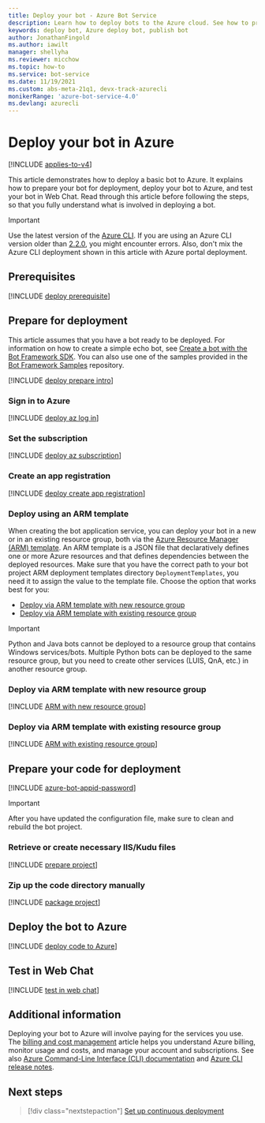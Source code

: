 ```yaml
---
title: Deploy your bot - Azure Bot Service
description: Learn how to deploy bots to the Azure cloud. See how to prepare bots for deployment, deploy the code to the Azure Web App, and test bots in Web Chat.
keywords: deploy bot, Azure deploy bot, publish bot
author: JonathanFingold
ms.author: iawilt
manager: shellyha
ms.reviewer: micchow
ms.topic: how-to
ms.service: bot-service
ms.date: 11/19/2021
ms.custom: abs-meta-21q1, devx-track-azurecli
monikerRange: 'azure-bot-service-4.0'
ms.devlang: azurecli
---
```


# Deploy your bot in Azure

[!INCLUDE [applies-to-v4](includes/applies-to-v4-current.md)]

This article demonstrates how to deploy a basic bot to Azure. It explains how to prepare your bot for deployment, deploy your bot to Azure, and test your bot in Web Chat. Read through this article before following the steps, so that you fully understand what is involved in deploying a bot.

> [!IMPORTANT]
> Use the latest version of the [Azure CLI](/cli/azure/). If you are using an Azure CLI version older than [2.2.0](https://github.com/MicrosoftDocs/azure-docs-cli/blob/master/docs-ref-conceptual/release-notes-azure-cli.md#march-10-2020), you might encounter errors. Also, don't mix the Azure CLI deployment shown in this article with Azure portal deployment.

## Prerequisites

[!INCLUDE [deploy prerequisite](includes/deploy/snippet-prerequisite.md)]

## Prepare for deployment

This article assumes that you have a bot ready to be deployed. For information on how to create a simple echo bot, see [Create a bot with the Bot Framework SDK](bot-service-quickstart-create-bot.md). You can also use one of the samples provided in the [Bot Framework Samples](https://github.com/Microsoft/BotBuilder-Samples/blob/master/README.md) repository.

[!INCLUDE [deploy prepare intro](includes/deploy/snippet-prepare-deploy-intro.md)]

### Sign in to Azure

[!INCLUDE [deploy az log in](includes/deploy/snippet-az-login.md)]

### Set the subscription

[!INCLUDE [deploy az subscription](includes/deploy/snippet-az-set-subscription.md)]

<a id="create-app-registration"></a>

### Create an app registration

[!INCLUDE [deploy create app registration](includes/deploy/snippet-create-app-registration.md)]

### Deploy using an ARM template

When creating the bot application service, you can deploy your bot in a new or in an existing resource group, both via the [Azure Resource Manager (ARM) template](/azure/azure-resource-manager/templates/overview). An ARM template is a JSON file that declaratively defines one or more Azure resources and that defines dependencies between the deployed resources. Make sure that you have the correct path to your bot project ARM deployment templates directory `DeploymentTemplates`, you need it to assign the value to the template file. Choose the option that works best for you:

* [Deploy via ARM template with new resource group](#deploy-via-arm-template-with-new-resource-group)
* [Deploy via ARM template with existing resource group](#deploy-via-arm-template-with-existing-resource-group)

> [!IMPORTANT]
> Python and Java bots cannot be deployed to a resource group that contains Windows services/bots. Multiple Python bots can be deployed to the same resource group, but you need to create other services (LUIS, QnA, etc.) in another resource group.

### Deploy via ARM template with new resource group

[!INCLUDE [ARM with new resource group](includes/deploy/snippet-ARM-new-resource-group.md)]

### Deploy via ARM template with existing resource group

[!INCLUDE [ARM with existing resource group](includes/deploy/snippet-ARM-existing-resource-group.md)]

## Prepare your code for deployment

[!INCLUDE [azure-bot-appid-password](includes/authentication/azure-bot-appid-password.md)]

>[!IMPORTANT]
> After you have updated the configuration file, make sure to clean and rebuild the bot project.

### Retrieve or create necessary IIS/Kudu files

[!INCLUDE [prepare project](includes/deploy/snippet-IIS-Kudu-files.md)]

### Zip up the code directory manually

[!INCLUDE [package project](includes/deploy/snippet-zip-code.md)]

## Deploy the bot to Azure

[!INCLUDE [deploy code to Azure](includes/deploy/snippet-deploy-code-to-az.md)]

## Test in Web Chat

[!INCLUDE [test in web chat](includes/deploy/snippet-test-in-web-chat.md)]

## Additional information

Deploying your bot to Azure will involve paying for the services you use. The [billing and cost management](/azure/billing/) article helps you understand Azure billing, monitor usage and costs, and manage your account and subscriptions.
See also [Azure Command-Line Interface (CLI) documentation](/cli/azure/) and [Azure CLI release notes](/cli/azure/release-notes-azure-cli).

## Next steps

> [!div class="nextstepaction"]
> [Set up continuous deployment](bot-service-build-continuous-deployment.md)
